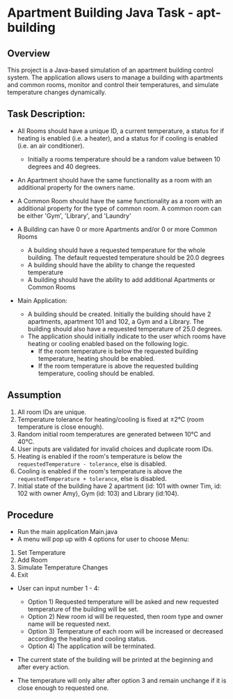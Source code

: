 # Apartment Building Java Task - apt-building

## Overview

This project is a Java-based simulation of an apartment building control system. The application allows users to manage a building with apartments and common rooms, monitor and control their temperatures, and simulate temperature changes dynamically.

## Task Description:

- All Rooms should have a unique ID, a current temperature, a status for if heating is enabled (i.e. a heater), and a status for if cooling is
enabled (i.e. an air conditioner).
   - Initially a rooms temperature should be a random value between 10 degrees and 40 degrees.

- An Apartment should have the same functionality as a room with an additional property for the owners name.

- A Common Room should have the same functionality as a room with an additional property for the type of common room. A common room
can be either 'Gym', 'Library', and 'Laundry'

- A Building can have 0 or more Apartments and/or 0 or more Common Rooms
  - A building should have a requested temperature for the whole building. The default requested temperature should be 20.0 degrees
  - A building should have the ability to change the requested temperature
  - A building should have the ability to add additional Apartments or Common Rooms


- Main Application:
  - A building should be created. Initially the building should have 2 apartments, apartment 101 and 102, a Gym and a Library. The building
should also have a requested temperature of 25.0 degrees.
  - The application should initially indicate to the user which rooms have heating or cooling enabled based on the following logic.
    - If the room temperature is below the requested building temperature, heating should be enabled.
    - If the room temperature is above the requested building temperature, cooling should be enabled.

## Assumption
1. All room IDs are unique.
2. Temperature tolerance for heating/cooling is fixed at ±2°C (room temperature is close enough).
3. Random initial room temperatures are generated between 10°C and 40°C.
4. User inputs are validated for invalid choices and duplicate room IDs.
5. Heating is enabled if the room's temperature is below the `requestedTemperature - tolerance`, else is disabled.
6. Cooling is enabled if the room's temperature is above the `requestedTemperature + tolerance`, else is disabled.
7. Initial state of the building have 2 apartment (id: 101 with owner Tim, id: 102 with owner Amy), Gym (id: 103) and Library (id:104).

## Procedure
- Run the main application Main.java
- A menu will pop up with 4 options for user to choose 
Menu:
1. Set Temperature
2. Add Room
3. Simulate Temperature Changes
4. Exit
- User can input number 1 - 4:
   - Option 1) Requested temperature will be asked and new requested temperature of the building will be set. 
   - Option 2) New room id will be requested, then room type and owner name will be requested next.
   - Option 3) Temperature of each room will be increased or decreased according the heating and cooling status.
   - Option 4) The application will be terminated.

- The current state of the building will be printed at the beginning and after every action.
- The temperature will only alter after option 3 and remain unchange if it is close enough to requested one.



